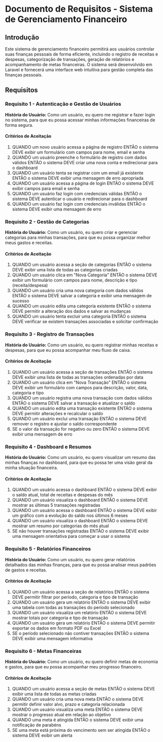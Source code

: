 # Documento de Requisitos - Sistema de Gerenciamento Financeiro

## Introdução

Este sistema de gerenciamento financeiro permitirá aos usuários controlar suas finanças pessoais de forma eficiente, incluindo o registro de receitas e despesas, categorização de transações, geração de relatórios e acompanhamento de metas financeiras. O sistema será desenvolvido em Laravel e fornecerá uma interface web intuitiva para gestão completa das finanças pessoais.

## Requisitos

### Requisito 1 - Autenticação e Gestão de Usuários

**História do Usuário:** Como um usuário, eu quero me registrar e fazer login no sistema, para que eu possa acessar minhas informações financeiras de forma segura.

#### Critérios de Aceitação

1. QUANDO um novo usuário acessa a página de registro ENTÃO o sistema DEVE exibir um formulário com campos para nome, email e senha
2. QUANDO um usuário preenche o formulário de registro com dados válidos ENTÃO o sistema DEVE criar uma nova conta e redirecionar para o dashboard
3. QUANDO um usuário tenta se registrar com um email já existente ENTÃO o sistema DEVE exibir uma mensagem de erro apropriada
4. QUANDO um usuário acessa a página de login ENTÃO o sistema DEVE exibir campos para email e senha
5. QUANDO um usuário faz login com credenciais válidas ENTÃO o sistema DEVE autenticar o usuário e redirecionar para o dashboard
6. QUANDO um usuário faz login com credenciais inválidas ENTÃO o sistema DEVE exibir uma mensagem de erro

### Requisito 2 - Gestão de Categorias

**História do Usuário:** Como um usuário, eu quero criar e gerenciar categorias para minhas transações, para que eu possa organizar melhor meus gastos e receitas.

#### Critérios de Aceitação

1. QUANDO um usuário acessa a seção de categorias ENTÃO o sistema DEVE exibir uma lista de todas as categorias criadas
2. QUANDO um usuário clica em "Nova Categoria" ENTÃO o sistema DEVE exibir um formulário com campos para nome, descrição e tipo (receita/despesa)
3. QUANDO um usuário cria uma nova categoria com dados válidos ENTÃO o sistema DEVE salvar a categoria e exibir uma mensagem de sucesso
4. QUANDO um usuário edita uma categoria existente ENTÃO o sistema DEVE permitir a alteração dos dados e salvar as mudanças
5. QUANDO um usuário tenta excluir uma categoria ENTÃO o sistema DEVE verificar se existem transações associadas e solicitar confirmação

### Requisito 3 - Registro de Transações

**História do Usuário:** Como um usuário, eu quero registrar minhas receitas e despesas, para que eu possa acompanhar meu fluxo de caixa.

#### Critérios de Aceitação

1. QUANDO um usuário acessa a seção de transações ENTÃO o sistema DEVE exibir uma lista de todas as transações ordenadas por data
2. QUANDO um usuário clica em "Nova Transação" ENTÃO o sistema DEVE exibir um formulário com campos para descrição, valor, data, categoria e tipo
3. QUANDO um usuário registra uma nova transação com dados válidos ENTÃO o sistema DEVE salvar a transação e atualizar o saldo
4. QUANDO um usuário edita uma transação existente ENTÃO o sistema DEVE permitir alterações e recalcular o saldo
5. QUANDO um usuário exclui uma transação ENTÃO o sistema DEVE remover o registro e ajustar o saldo correspondente
6. SE o valor da transação for negativo ou zero ENTÃO o sistema DEVE exibir uma mensagem de erro

### Requisito 4 - Dashboard e Resumos

**História do Usuário:** Como um usuário, eu quero visualizar um resumo das minhas finanças no dashboard, para que eu possa ter uma visão geral da minha situação financeira.

#### Critérios de Aceitação

1. QUANDO um usuário acessa o dashboard ENTÃO o sistema DEVE exibir o saldo atual, total de receitas e despesas do mês
2. QUANDO um usuário visualiza o dashboard ENTÃO o sistema DEVE mostrar as últimas 5 transações registradas
3. QUANDO um usuário acessa o dashboard ENTÃO o sistema DEVE exibir um gráfico com a evolução do saldo nos últimos 6 meses
4. QUANDO um usuário visualiza o dashboard ENTÃO o sistema DEVE mostrar um resumo por categorias do mês atual
5. SE não houver transações registradas ENTÃO o sistema DEVE exibir uma mensagem orientativa para começar a usar o sistema

### Requisito 5 - Relatórios Financeiros

**História do Usuário:** Como um usuário, eu quero gerar relatórios detalhados das minhas finanças, para que eu possa analisar meus padrões de gastos e receitas.

#### Critérios de Aceitação

1. QUANDO um usuário acessa a seção de relatórios ENTÃO o sistema DEVE permitir filtrar por período, categoria e tipo de transação
2. QUANDO um usuário gera um relatório ENTÃO o sistema DEVE exibir uma tabela com todas as transações do período selecionado
3. QUANDO um usuário visualiza um relatório ENTÃO o sistema DEVE mostrar totais por categoria e tipo de transação
4. QUANDO um usuário gera um relatório ENTÃO o sistema DEVE permitir exportar os dados em formato PDF ou Excel
5. SE o período selecionado não contiver transações ENTÃO o sistema DEVE exibir uma mensagem informativa

### Requisito 6 - Metas Financeiras

**História do Usuário:** Como um usuário, eu quero definir metas de economia e gastos, para que eu possa acompanhar meu progresso financeiro.

#### Critérios de Aceitação

1. QUANDO um usuário acessa a seção de metas ENTÃO o sistema DEVE exibir uma lista de todas as metas criadas
2. QUANDO um usuário cria uma nova meta ENTÃO o sistema DEVE permitir definir valor alvo, prazo e categoria relacionada
3. QUANDO um usuário visualiza uma meta ENTÃO o sistema DEVE mostrar o progresso atual em relação ao objetivo
4. QUANDO uma meta é atingida ENTÃO o sistema DEVE exibir uma notificação de parabéns
5. SE uma meta está próxima do vencimento sem ser atingida ENTÃO o sistema DEVE exibir um alerta
